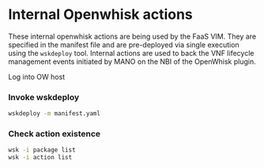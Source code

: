 # Internal Openwhisk actions

These internal openwhisk actions are being used by the FaaS VIM. They are specified in the
manifest file and are pre-deployed via single execution using the `wskdeploy` tool. Internal actions are used to back the VNF  lifecycle management events initiated by MANO on the NBI of the OpenWhisk plugin.  

Log into OW host

### Invoke wskdeploy

```bash
wskdeploy -m manifest.yaml
```

### Check action existence

```bash
wsk -i package list
wsk -i action list
```
